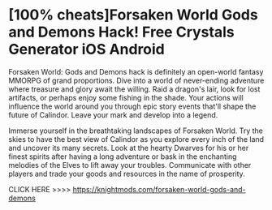 # [100% cheats]Forsaken World Gods and Demons Hack! Free Crystals Generator iOS Android

Forsaken World: Gods and Demons hack is definitely an open-world fantasy MMORPG of grand proportions. Dive into a world of never-ending adventure where treasure and glory await the willing. Raid a dragon's lair, look for lost artifacts, or perhaps enjoy some fishing in the shade. Your actions will influence the world around you through epic story events that'll shape the future of Calindor. Leave your mark and develop into a legend.

Immerse yourself in the breathtaking landscapes of Forsaken World. Try the skies to have the best view of Calindor as you explore every inch of the land and uncover its many secrets. Look at the hearty Dwarves for his or her finest spirits after having a long adventure or bask in the enchanting melodies of the Elves to lift away your troubles. Communicate with other players and trade your goods and resources in the name of prosperity.

CLICK HERE >>>> https://knightmods.com/forsaken-world-gods-and-demons
